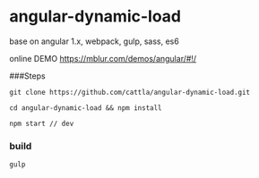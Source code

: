# angular-dynamic-load
base on angular 1.x, webpack, gulp, sass, es6

online DEMO https://mblur.com/demos/angular/#!/

###Steps

```
git clone https://github.com/cattla/angular-dynamic-load.git

cd angular-dynamic-load && npm install

npm start // dev
```

### build

```
gulp
```
